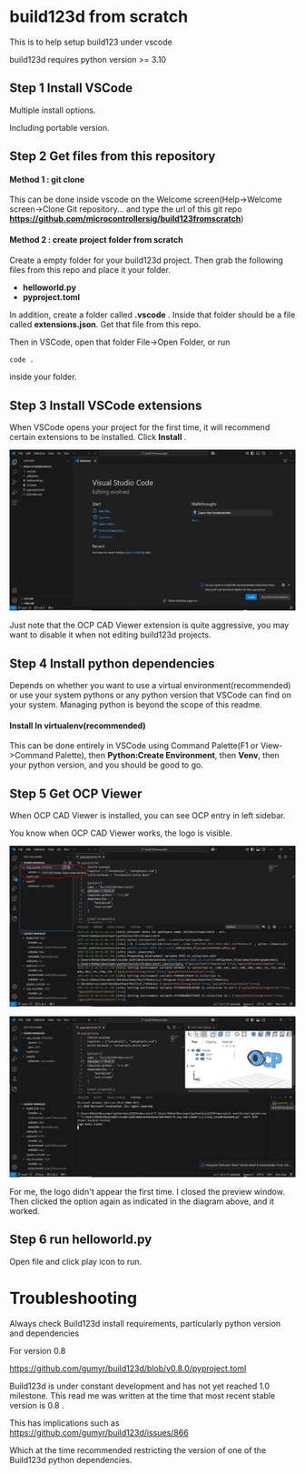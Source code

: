 # build123d from scratch

This is to help setup build123 under vscode

build123d requires python version >= 3.10

## Step 1 Install VSCode

Multiple install options.

Including portable version.

## Step 2 Get files from this repository

#### Method 1 : git clone 

This can be done inside vscode on the Welcome screen(Help->Welcome screen->Clone Git repository... and type the url of this git repo **https://github.com/microcontrollersig/build123fromscratch**) 

#### Method 2 : create project folder from scratch

Create a empty folder for your build123d project. Then grab the following files from this repo and place it your folder.

- **helloworld.py**
- **pyproject.toml**

In addition, create a folder called **.vscode** .  Inside that folder should be a file called **extensions.json**. Get that file from this repo. 

Then in VSCode, open that folder File->Open Folder, or run 

```sh
code .
```

inside your folder.


## Step 3 Install VSCode extensions

When VSCode opens your project for the first time, it will recommend certain extensions to be installed. Click **Install** .

![recommended extensions](https://raw.githubusercontent.com/microcontrollersig/workshop/master/images/build123d-1.jpg)

Just note that the OCP CAD Viewer extension is quite aggressive, you may want to disable it when not editing build123d projects.

## Step 4 Install python dependencies

Depends on whether you want to use a virtual environment(recommended) or use your system pythons or any python version that VSCode can find on your system. Managing python is beyond the scope of this readme.

#### Install In virtualenv(recommended)

This can be done entirely in VSCode using Command Palette(F1 or View->Command Palette), then **Python:Create Environment**, then **Venv**, then your python version, and you should be good to go.

## Step 5 Get OCP Viewer

When OCP CAD Viewer is installed, you can see OCP entry in left sidebar.

You know when OCP CAD Viewer works,  the logo is visible. 

![recommended extensions](https://raw.githubusercontent.com/microcontrollersig/workshop/master/images/build123d-2.jpg)

![recommended extensions](https://raw.githubusercontent.com/microcontrollersig/workshop/master/images/build123d-3.jpg)

For me, the logo didn't appear the first time.
I closed the preview window. Then clicked the option again as indicated in the diagram above, and it worked.

## Step 6 run helloworld.py

Open file and click play icon to run.

# Troubleshooting

Always check Build123d install requirements, particularly python version and dependencies

For version 0.8

https://github.com/gumyr/build123d/blob/v0.8.0/pyproject.toml



Build123d is under constant development and has not yet reached 1.0 milestone. This read me was written at the time that most recent stable version is 0.8 .

This has implications such as https://github.com/gumyr/build123d/issues/866

Which at the time recommended  restricting the version of one of the Build123d python dependencies. 




